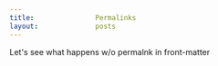 ```yaml
---
title:               Permalinks
layout:              posts
---
```

Let's see what happens w/o permalnk in front-matter